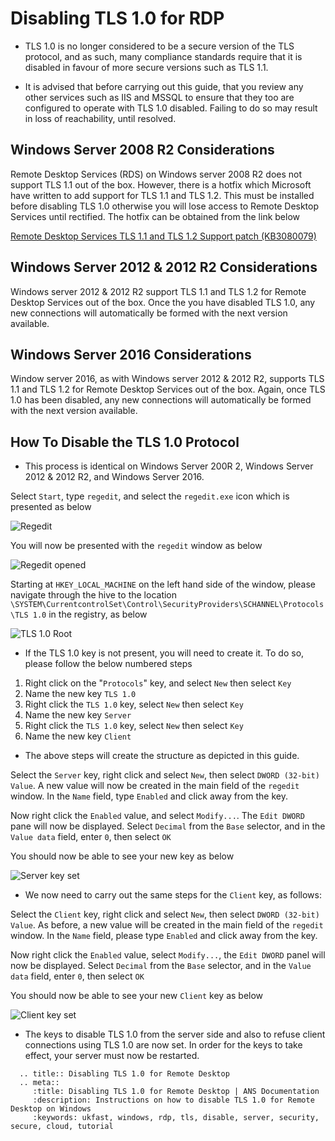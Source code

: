# Disabling TLS 1.0 for RDP

* TLS 1.0 is no longer considered to be a secure version of the TLS protocol, and as such, many compliance standards require that it is disabled in favour of more secure versions such as TLS 1.1.

* It is advised that before carrying out this guide, that you review any other services such as IIS and MSSQL to ensure that they too are configured to operate with TLS 1.0 disabled. Failing to do so may result in loss of reachability, until resolved.

## Windows Server 2008 R2 Considerations

Remote Desktop Services (RDS) on Windows server 2008 R2 does not support TLS 1.1 out of the box. However, there is a hotfix which Microsoft have written to add support for TLS 1.1 and TLS 1.2. This must be installed before disabling TLS 1.0 otherwise you will lose access to Remote Desktop Services until rectified.
The hotfix can be obtained from the link below

[Remote Desktop Services TLS 1.1 and TLS 1.2 Support patch (KB3080079)](https://support.microsoft.com/en-us/kb/3080079)

## Windows Server 2012 & 2012 R2 Considerations

Windows server 2012 & 2012 R2 support TLS 1.1 and TLS 1.2 for Remote Desktop Services out of the box.
Once the you have disabled TLS 1.0, any new connections will automatically be formed with the next version available.

## Windows Server 2016 Considerations

Window server 2016, as with Windows server 2012 & 2012 R2, supports TLS 1.1 and TLS 1.2 for Remote Desktop Services out of the box.
Again, once TLS 1.0 has been disabled, any new connections will automatically be formed with the next version available.

## How To Disable the TLS 1.0 Protocol

* This process is identical on Windows Server 200R 2, Windows Server 2012 & 2012 R2, and Windows Server 2016.

Select `Start`, type `regedit`, and select the `regedit.exe` icon which is presented as below

![Regedit](files/disabletls1/regedit.PNG)

You will now be presented with the `regedit` window as below

![Regedit opened](files/disabletls1/regeditopen.PNG)

Starting at `HKEY_LOCAL_MACHINE` on the left hand side of the window, please navigate through the hive to the location `\SYSTEM\CurrentcontrolSet\Control\SecurityProviders\SCHANNEL\Protocols\TLS 1.0` in the registry, as below

![TLS 1.0 Root](files/disabletls1/tls1root.PNG)

* If the TLS 1.0 key is not present, you will need to create it. To do so, please follow the below numbered steps

1. Right click on the "`Protocols`" key, and select `New` then select `Key`
2. Name the new key `TLS 1.0`
3. Right click the `TLS 1.0` key, select `New` then select `Key`
4. Name the new key `Server`
5. Right click the `TLS 1.0` key, select `New` then select `Key`
6. Name the new key `Client`

* The above steps will create the structure as depicted in this guide.

Select the `Server` key, right click and select `New`, then select `DWORD (32-bit) Value`. A new value will now be created in the main field of the `regedit` window. In the `Name` field, type `Enabled` and click away from the key.

Now right click the `Enabled` value, and select `Modify...`. The `Edit DWORD` pane will now be displayed. Select `Decimal` from the `Base` selector, and in the `Value data` field, enter `0`, then select `OK`

You should now be able to see your new key as below

![Server key set](files/disabletls1/serverkeyset.PNG)

* We now need to carry out the same steps for the `Client` key, as follows:

Select the `Client` key, right click and select `New`, then select `DWORD (32-bit) Value`. As before, a new value will be created in the main field of the `regedit` window. In the `Name` field, please type `Enabled` and click away from the key.

Now right click the `Enabled` value, select `Modify...`, the `Edit DWORD` panel will now be displayed. Select `Decimal` from the `Base` selector, and in the `Value data` field, enter `0`, then select `OK`

You should now be able to see your new `Client` key as below

![Client key set](files/disabletls1/clientkeyset.PNG)

* The keys to disable TLS 1.0 from the server side and also to refuse client connections using TLS 1.0 are now set. In order for the keys to take effect, your server must now be restarted.

```eval_rst
  .. title:: Disabling TLS 1.0 for Remote Desktop
  .. meta::
     :title: Disabling TLS 1.0 for Remote Desktop | ANS Documentation
     :description: Instructions on how to disable TLS 1.0 for Remote Desktop on Windows
     :keywords: ukfast, windows, rdp, tls, disable, server, security, secure, cloud, tutorial
```
